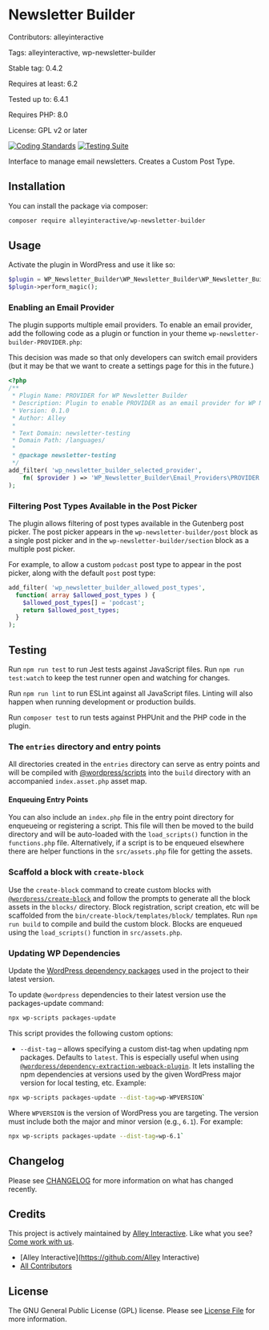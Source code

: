 # Newsletter Builder

Contributors: alleyinteractive

Tags: alleyinteractive, wp-newsletter-builder

Stable tag: 0.4.2

Requires at least: 6.2

Tested up to: 6.4.1

Requires PHP: 8.0

License: GPL v2 or later

[![Coding Standards](https://github.com/alleyinteractive/wp-newsletter-builder/actions/workflows/coding-standards.yml/badge.svg)](https://github.com/alleyinteractive/wp-newsletter-builder/actions/workflows/coding-standards.yml)
[![Testing Suite](https://github.com/alleyinteractive/wp-newsletter-builder/actions/workflows/unit-test.yml/badge.svg)](https://github.com/alleyinteractive/wp-newsletter-builder/actions/workflows/unit-test.yml)

Interface to manage email newsletters. Creates a Custom Post Type.

## Installation

You can install the package via composer:

```bash
composer require alleyinteractive/wp-newsletter-builder
```

## Usage

Activate the plugin in WordPress and use it like so:

```php
$plugin = WP_Newsletter_Builder\WP_Newsletter_Builder\WP_Newsletter_Builder();
$plugin->perform_magic();
```
### Enabling an Email Provider

The plugin supports multiple email providers. To enable an email provider, add the following code as a plugin or function in your theme  `wp-newsletter-builder-PROVIDER.php`:

This decision was made so that only developers can switch email providers (but it may be that we want to create a settings page for this in the future.)

```php
<?php
/**
 * Plugin Name: PROVIDER for WP Newsletter Builder
 * Description: Plugin to enable PROVIDER as an email provider for WP Newsletter Builder.
 * Version: 0.1.0
 * Author: Alley
 *
 * Text Domain: newsletter-testing
 * Domain Path: /languages/
 *
 * @package newsletter-testing
 */
add_filter( 'wp_newsletter_builder_selected_provider',
	fn( $provider ) => 'WP_Newsletter_Builder\Email_Providers\PROVIDER'
);
```
### Filtering Post Types Available in the Post Picker

The plugin allows filtering of post types available in the Gutenberg post picker. The post picker appears in the `wp-newsletter-builder/post` block as a single post picker and in the `wp-newsletter-builder/section` block as a multiple post picker.

For example, to allow a custom `podcast` post type to appear in the post picker, along with the default `post` post type:

```php
add_filter( 'wp_newsletter_builder_allowed_post_types',
  function( array $allowed_post_types ) {
    $allowed_post_types[] = 'podcast';
    return $allowed_post_types;
  }
);
```

## Testing

Run `npm run test` to run Jest tests against JavaScript files. Run
`npm run test:watch` to keep the test runner open and watching for changes.

Run `npm run lint` to run ESLint against all JavaScript files. Linting will also
happen when running development or production builds.

Run `composer test` to run tests against PHPUnit and the PHP code in the plugin.

### The `entries` directory and entry points

All directories created in the `entries` directory can serve as entry points and will be compiled with [@wordpress/scripts](https://github.com/WordPress/gutenberg/blob/trunk/packages/scripts/README.md#scripts) into the `build` directory with an accompanied `index.asset.php` asset map.

#### Enqueuing Entry Points

You can also include an `index.php` file in the entry point directory for enqueueing or registering a script. This file will then be moved to the build directory and will be auto-loaded with the `load_scripts()` function in the `functions.php` file. Alternatively, if a script is to be enqueued elsewhere there are helper functions in the `src/assets.php` file for getting the assets.

### Scaffold a block with `create-block`

Use the `create-block` command to create custom blocks with [`@wordpress/create-block`](https://developer.wordpress.org/block-editor/reference-guides/packages/packages-create-block/) and follow the prompts to generate all the block assets in the `blocks/` directory.
Block registration, script creation, etc will be scaffolded from the `bin/create-block/templates/block/` templates. Run `npm run build` to compile and build the custom block. Blocks are enqueued using the `load_scripts()` function in `src/assets.php`.

### Updating WP Dependencies

Update the [WordPress dependency packages](https://developer.wordpress.org/block-editor/reference-guides/packages/packages-scripts/#packages-update) used in the project to their latest version.

To update `@wordpress` dependencies to their latest version use the packages-update command:

```sh
npx wp-scripts packages-update
```

This script provides the following custom options:

-   `--dist-tag` – allows specifying a custom dist-tag when updating npm packages. Defaults to `latest`. This is especially useful when using [`@wordpress/dependency-extraction-webpack-plugin`](https://www.npmjs.com/package/@wordpress/dependency-extraction-webpack-plugin). It lets installing the npm dependencies at versions used by the given WordPress major version for local testing, etc. Example:

```sh
npx wp-scripts packages-update --dist-tag=wp-WPVERSION`
```

Where `WPVERSION` is the version of WordPress you are targeting. The version
must include both the major and minor version (e.g., `6.1`). For example:

```sh
npx wp-scripts packages-update --dist-tag=wp-6.1`
```

## Changelog

Please see [CHANGELOG](CHANGELOG.md) for more information on what has changed recently.

## Credits

This project is actively maintained by [Alley
Interactive](https://github.com/alleyinteractive). Like what you see? [Come work
with us](https://alley.co/careers/).

- [Alley Interactive](https://github.com/Alley Interactive)
- [All Contributors](../../contributors)

## License

The GNU General Public License (GPL) license. Please see [License File](LICENSE) for more information.
